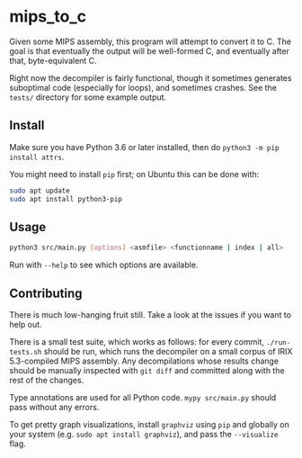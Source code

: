 # mips_to_c
Given some MIPS assembly, this program will attempt to convert it to C.
The goal is that eventually the output will be well-formed C, and eventually after that, byte-equivalent C.

Right now the decompiler is fairly functional, though it sometimes generates suboptimal code
(especially for loops), and sometimes crashes. See the `tests/` directory for some example output.

## Install

Make sure you have Python 3.6 or later installed, then do `python3 -m pip install attrs`.

You might need to install `pip` first; on Ubuntu this can be done with:
```bash
sudo apt update
sudo apt install python3-pip
```

## Usage

```bash
python3 src/main.py [options] <asmfile> <functionname | index | all>
```

Run with `--help` to see which options are available.

## Contributing

There is much low-hanging fruit still. Take a look at the issues if you want to help out.

There is a small test suite, which works as follows: for every commit, `./run-tests.sh` should be run,
which runs the decompiler on a small corpus of IRIX 5.3-compiled MIPS assembly.
Any decompilations whose results change should be manually inspected with `git diff`
and committed along with the rest of the changes.

Type annotations are used for all Python code. `mypy src/main.py` should pass without any errors.

To get pretty graph visualizations, install `graphviz` using `pip` and globally on your system (e.g. `sudo apt install graphviz`), and pass the `--visualize` flag.
